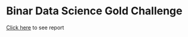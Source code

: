 # Binar Data Science Gold Challenge

[Click here](https://www.canva.com/design/DAFc52dH0uA/j22MBLxpUWwpKO8HD2wHYw/view?utm_content=DAFc52dH0uA&utm_campaign=designshare&utm_medium=link2&utm_source=sharebutton) to see report
